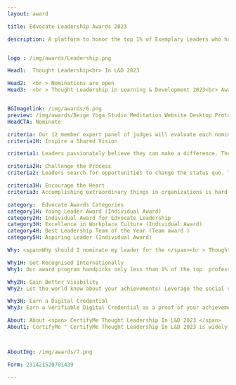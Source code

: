 ```yaml
---
layout: award

title: Edvocate Leadership Awards 2023

description: A platform to honor the top 1% of Exemplary Leaders who have led ordinary people in accomplishing extraordinary outcomes in the field of Education and Education Technology.


logo : /img/awards/Leadership.png

Head1:  Thought Leadership<br> In L&D 2023

Head2:  <br > Nominations are open 
Head3:  <br > Thought Leadership in Learning & Development 2023<br> Award honors the Thought Leaders who shape the L&D<br> domain with their forward-thinking perspectives,<br>innovative insights, expertise, best practices, and strategies.<br><br>The award recognizes the commitment, diligence, and<br>discernment of the leaders around us who relentlessly<br> perform to exchange ideas, collaborate on projects, and<br>build relationships within the industry.


BGImagelink: /img/awards/6.png
preview: /img/awards/Beige Yoga Studio Meditation Website Desktop Prototype (1).png
HeadCTA: Nominate

criteria: Our 12 member expert panel of judges will evaluate each nomination primarily based on the below three criteria
criteria1H: Inspire a Shared Vision

criteria1: Leaders passionately believe they can make a difference. They envision the future and create an ideal and unique image of what the organization can become. Through their magnetism and persuasion, leaders enlist others in their dreams. They breathe life into their visions and get people to see exciting possibilities for the future.

criteria2H: Challenge the Process
criteria2: Leaders search for opportunities to change the status quo. They look for innovative ways to improve the organization. In doing so, they experiment and take risks. Since complex change threatens to overwhelm people and stifle action, leaders set interim goals so that people can achieve small wins as they work toward larger objectives. Effective leaders unravel bureaucracy when it impedes action. 

criteria3H: Encourage the Heart 
criteria3: Accomplishing extraordinary things in organizations is hard work. To keep hope and determination alive, leaders recognize the contributions that individuals make. In every winning team, the members need to share in the rewards of their efforts, so leaders celebrate accomplishments. They make people feel like heroes.

category:  Edvocate Awards Categories
category1H: Young Leader Award (Individual Award)
category2H: Individual Award for Edvocate Leadership
category3H: Excellence in Workplace Culture (Individual Award)
category4H: Best Leadership Team of the Year (Team award )
category5H: Aspiring Leader (Individual Award)

Why: <span>Why should I nominate my leader for the </span><br > Thought Leadership In L&D 2023 <span>?</span>

Why1H: Get Recognised Internationally  
Why1: Our award program handpicks only less than 1% of the top  professionals. To be recognized in the top one percentage means you are the best in the industry across the globe. You deserve to be recognized for your hard work. Nominate yourself and your team now.

Why2H: Gain Better Visibility
Why2: Let the world know about your achievements! Leverage the social sharing option of CertifyMe credentials and post the award directly to social media platforms. Our platform comes with a built-in sharing solution that allows you to compose engaging social media posts on 40+ platforms. Highlight the value and significance of the credential, and showcase your expertise in the L&D field. What can be the best way to maximize visibility? 

Why3H: Earn a Digital Credential 
Why3: Earn a Verifiable Digital Credential as a proof of your achievement. The awarded digital credentials can be shared across various social media platforms and also can be added to your LinkedIn profile. You will also be allowed to use the badge , certificate in your resume and email signatures. 

About: About <span> CertifyMe Thought Leadership In L&D 2023 </span>
About1: CertifyMe " CertifyMe Thought Leadership In L&D 2023 is widely recognized across the corporate spectrum as the top honour for individual and team achievements in across all domains . All organizations, public and private, for profit and non-profit, large and small may submit nominations. Leaders are key functions in any corporate firm, but unfortunately, professionals in this field of work are seldom recognized and often neglected to be appreciated for their selfless efforts. 



AboutImg: /img/awards/7.png

Form: 231421520701439

---
```


